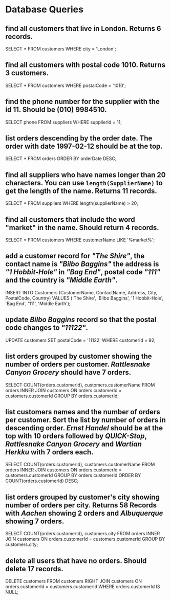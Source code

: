 # Database Queries

## find all customers that live in London. Returns 6 records.
SELECT * FROM customers WHERE city = 'London';

## find all customers with postal code 1010. Returns 3 customers.
SELECT * FROM customers WHERE postalCode = '1010';

## find the phone number for the supplier with the id 11. Should be (010) 9984510.
SELECT phone FROM suppliers WHERE supplierId = 11;

## list orders descending by the order date. The order with date 1997-02-12 should be at the top.
SELECT * FROM orders ORDER BY orderDate DESC;

## find all suppliers who have names longer than 20 characters. You can use `length(SupplierName)` to get the length of the name. Returns 11 records.
SELECT * FROM suppliers WHERE length(supplierName) > 20;

## find all customers that include the word "market" in the name. Should return 4 records.
SELECT * FROM customers WHERE customerName LIKE '%market%';

## add a customer record for _"The Shire"_, the contact name is _"Bilbo Baggins"_ the address is _"1 Hobbit-Hole"_ in _"Bag End"_, postal code _"111"_ and the country is _"Middle Earth"_.
INSERT INTO Customers (CustomerName, ContactName, Address, City, PostalCode, Country)
VALUES ('The Shire', 'Bilbo Baggins', '1 Hobbit-Hole', 'Bag End', '111', 'Middle Earth');

## update _Bilbo Baggins_ record so that the postal code changes to _"11122"_.
UPDATE customers
SET postalCode = '11122'
WHERE customerId = 92;

## list orders grouped by customer showing the number of orders per customer. _Rattlesnake Canyon Grocery_ should have 7 orders.
SELECT COUNT(orders.customerId), customers.customerName
FROM orders
INNER JOIN customers ON orders.customerId = customers.customerId
GROUP BY orders.customerId;

## list customers names and the number of orders per customer. Sort the list by number of orders in descending order. _Ernst Handel_ should be at the top with 10 orders followed by _QUICK-Stop_, _Rattlesnake Canyon Grocery_ and _Wartian Herkku_ with 7 orders each.
SELECT COUNT(orders.customerId), customers.customerName
FROM orders
INNER JOIN customers ON orders.customerId = customers.customerId
GROUP BY orders.customerId
ORDER BY COUNT(orders.customerId) DESC;

## list orders grouped by customer's city showing number of orders per city. Returns 58 Records with _Aachen_ showing 2 orders and _Albuquerque_ showing 7 orders.
SELECT COUNT(orders.customerId), customers.city
FROM orders
INNER JOIN customers ON orders.customerId = customers.customerId
GROUP BY customers.city;

## delete all users that have no orders. Should delete 17 records.
DELETE customers
FROM customers
RIGHT JOIN customers 
ON orders.customerId = customers.customerId
WHERE orders.customerId IS NULL;

<!-- RIGHT JOIN is not supported on the website, so this attempt is untested -->